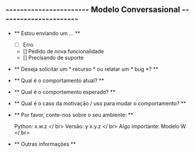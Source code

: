 ## ----------------------- Modelo Conversasional ----------------------

* ** Estou enviando um ... **
   - [ ] Erro
   - [] Pedido de nova funcionalidade
   - [] Precisando de suporte


* ** Deseja solicitar um * recurso * ou relatar um * bug *? **



* ** Qual é o comportamento atual? **



* ** Qual é o comportamento esperado? **



* ** Qual é o caso da motivação / uso para mudar o comportamento? **



* ** Por favor, conte-nos sobre o seu ambiente: **

     Python: x.w.z </ br>
     Versão: y x.y.z </ br>
     Algo importante: Modelo W </ br>

* ** Outras informações **